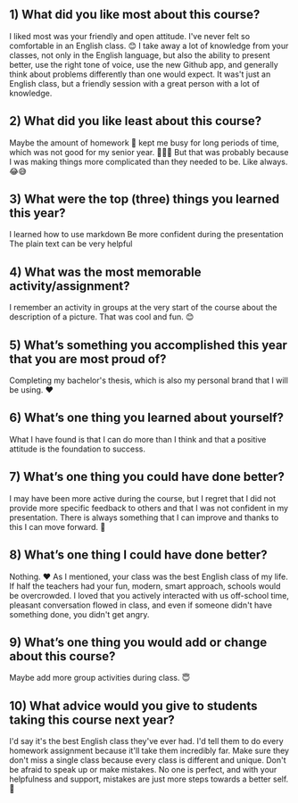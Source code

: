 ## 1) What did you like most about this course?

I liked most was your friendly and open attitude. I've never felt so comfortable in an English class. 😊 
I take away a lot of knowledge from your classes, not only in the English language, but also the ability to present better, use the right tone of voice, use the new Github app, and generally think about problems differently than one would expect. It was't just an English class, but a friendly session with a great person with a lot of knowledge. 

## 2) What did you like least about this course?

Maybe the amount of homework 📓 kept me busy for long periods of time, which was not good for my senior year. 👩🏼‍🎓 But that was probably because I was making things more complicated than they needed to be. Like always. 😂😅

## 3) What were the top (three) things you learned this year?

I learned how to use markdown
Be more confident during the presentation
The plain text can be very helpful

## 4) What was the most memorable activity/assignment?

I remember an activity in groups at the very start of the course about the description of a picture. That was cool and fun. 😊

## 5) What’s something you accomplished this year that you are most proud of?

Completing my bachelor's thesis, which is also my personal brand that I will be using. ❤️

## 6) What’s one thing you learned about yourself?

What I have found is that I can do more than I think and that a positive attitude is the foundation to success. 

## 7) What’s one thing you could have done better?

I may have been more active during the course, but I regret that I did not provide more specific feedback to others and that I was not confident in my presentation.  There is always something that I can improve and thanks to this I can move forward. 🤞

## 8) What’s one thing I could have done better?

Nothing. ❤️ As I mentioned, your class was the best English class of my life. If half the teachers had your fun, modern, smart approach, schools would be overcrowded. I loved that you actively interacted with us off-school time, pleasant conversation flowed in class, and even if someone didn't have something done, you didn't get angry. 

## 9) What’s one thing you would add or change about this course?

Maybe add more group activities during class. 😇

## 10) What advice would you give to students taking this course next year?

I'd say it's the best English class they've ever had. I'd tell them to do every homework assignment because it'll take them incredibly far. Make sure they don't miss a single class because every class is different and unique. Don't be afraid to speak up or make mistakes. No one is perfect, and with your helpfulness and support, mistakes are just more steps towards a better self.  🤩
